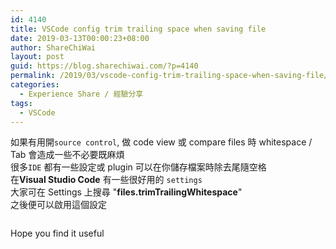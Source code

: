 ```yaml
---
id: 4140
title: VSCode config trim trailing space when saving file
date: 2019-03-13T00:00:23+08:00
author: ShareChiWai
layout: post
guid: https://blog.sharechiwai.com/?p=4140
permalink: /2019/03/vscode-config-trim-trailing-space-when-saving-file/
categories:
  - Experience Share / 經驗分享
tags:
  - VSCode
---
```


如果有用開`source control`, 做 code view 或 compare files 時 whitespace / Tab 會造成一些不必要既麻煩  
很多`IDE` 都有一些設定或 plugin 可以在你儲存檔案時除去尾隨空格  
在**Visual Studio Code** 有一些很好用的 `settings`  
大家可在 Settings 上搜尋 "**files.trimTrailingWhitespace**"  
之後便可以啟用這個設定<figure class="wp-block-image">

<img src="https://i1.wp.com/blog.sharechiwai.com/wp-content/uploads/2019/03/image.png?fit=625%2C161&ssl=1" alt="" class="wp-image-4141" srcset="https://i1.wp.com/blog.sharechiwai.com/wp-content/uploads/2019/03/image.png?w=1628 1628w, https://i1.wp.com/blog.sharechiwai.com/wp-content/uploads/2019/03/image.png?resize=300%2C77 300w, https://i1.wp.com/blog.sharechiwai.com/wp-content/uploads/2019/03/image.png?resize=768%2C198 768w, https://i1.wp.com/blog.sharechiwai.com/wp-content/uploads/2019/03/image.png?resize=1024%2C264 1024w, https://i1.wp.com/blog.sharechiwai.com/wp-content/uploads/2019/03/image.png?resize=624%2C161 624w, https://i1.wp.com/blog.sharechiwai.com/wp-content/uploads/2019/03/image.png?w=1250 1250w" sizes="(max-width: 625px) 100vw, 625px" /> </figure>

Hope you find it useful
